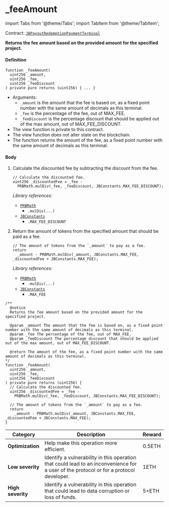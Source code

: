 # _feeAmount

import Tabs from '@theme/Tabs';
import TabItem from '@theme/TabItem';

Contract: [`JBPayoutRedemptionPaymentTerminal`](/dev/api/v2/contracts/or-payment-terminals/or-abstract/jbpayoutredemptionpaymentterminal/README.md)​‌

<Tabs>
<TabItem value="Step by step" label="Step by step">

**Returns the fee amount based on the provided amount for the specified project.**

#### Definition

```
function _feeAmount(
  uint256 _amount,
  uint256 _fee,
  uint256 _feeDiscount
) private pure returns (uint256) { ... }
```

* Arguments:
  * `_amount` is the amount that the fee is based on, as a fixed point number with the same amount of decimals as this terminal.
  * `_fee` is the percentage of the fee, out of MAX_FEE.
  * `_feeDiscount` is the percentage discount that should be applied out of the max amount, out of MAX_FEE_DISCOUNT.
* The view function is private to this contract.
* The view function does not alter state on the blockchain.
* The function returns the amount of the fee, as a fixed point number with the same amount of decimals as this terminal.

#### Body

1.  Calculate the discounted fee by subtracting the discount from the fee.

    ```
    // Calculate the discounted fee.
    uint256 _discountedFee = _fee -
      PRBMath.mulDiv(_fee, _feeDiscount, JBConstants.MAX_FEE_DISCOUNT);
    ```

    _Library references:_

    * [`PRBMath`](https://github.com/hifi-finance/prb-math/blob/main/contracts/PRBMath.sol)
      * `.mulDiv(...)`
    * [`JBConstants`](/dev/api/v2/libraries/jbconstants.md)
      * `.MAX_FEE_DISCOUNT`
2.  Return the amount of tokens from the specified amount that should be paid as a fee.

    ```
    // The amount of tokens from the `_amount` to pay as a fee.
    return
      _amount - PRBMath.mulDiv(_amount, JBConstants.MAX_FEE, _discountedFee + JBConstants.MAX_FEE);
    ```

    _Library references:_

    * [`PRBMath`](https://github.com/hifi-finance/prb-math/blob/main/contracts/PRBMath.sol)
      * `.mulDiv(...)`
    * [`JBConstants`](/dev/api/v2/libraries/jbconstants.md)
      * `.MAX_FEE`

</TabItem>

<TabItem value="Code" label="Code">

```
/** 
  @notice 
  Returns the fee amount based on the provided amount for the specified project.

  @param _amount The amount that the fee is based on, as a fixed point number with the same amount of decimals as this terminal.
  @param _fee The percentage of the fee, out of MAX_FEE. 
  @param _feeDiscount The percentage discount that should be applied out of the max amount, out of MAX_FEE_DISCOUNT.

  @return The amount of the fee, as a fixed point number with the same amount of decimals as this terminal.
*/
function _feeAmount(
  uint256 _amount,
  uint256 _fee,
  uint256 _feeDiscount
) private pure returns (uint256) {
  // Calculate the discounted fee.
  uint256 _discountedFee = _fee -
    PRBMath.mulDiv(_fee, _feeDiscount, JBConstants.MAX_FEE_DISCOUNT);

  // The amount of tokens from the `_amount` to pay as a fee.
  return
    _amount - PRBMath.mulDiv(_amount, JBConstants.MAX_FEE, _discountedFee + JBConstants.MAX_FEE);
}
```

</TabItem>

<TabItem value="Bug bounty" label="Bug bounty">

| Category          | Description                                                                                                                            | Reward |
| ----------------- | -------------------------------------------------------------------------------------------------------------------------------------- | ------ |
| **Optimization**  | Help make this operation more efficient.                                                                                               | 0.5ETH |
| **Low severity**  | Identify a vulnerability in this operation that could lead to an inconvenience for a user of the protocol or for a protocol developer. | 1ETH   |
| **High severity** | Identify a vulnerability in this operation that could lead to data corruption or loss of funds.                                        | 5+ETH  |

</TabItem>
</Tabs>
